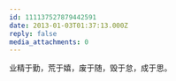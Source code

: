 ```yaml
---
id: 111137527879442591
date: 2013-01-03T01:37:13.000Z
reply: false
media_attachments: 0
---
```


业精于勤，荒于嬉，废于随，毁于怠，成于思。

